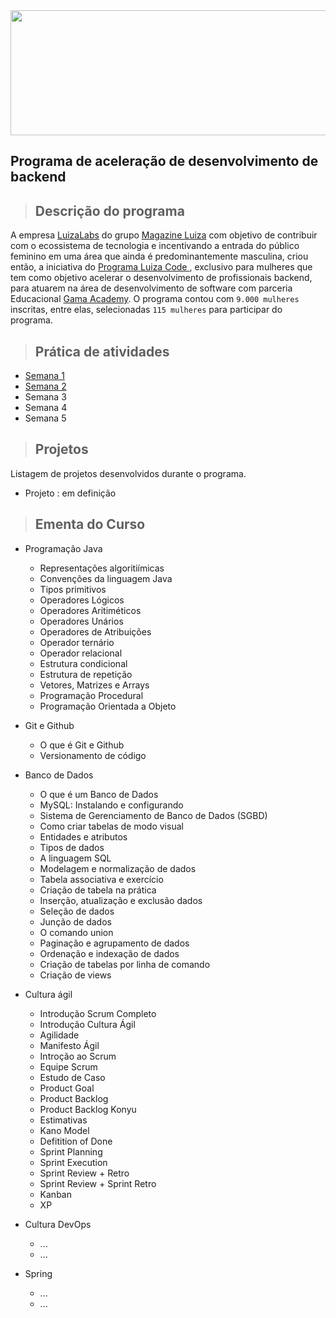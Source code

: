 
<img src="https://github.com/giselemanuel/programa-Magalu-backend/blob/main/imagens/cabecalho-programa-magalu.jpeg" data-canonical-src="https://gyazo.com/eb5c5741b6a9a16c692170a41a49c858.png" width="20000" height="200" />

## Programa de aceleração de desenvolvimento de backend


>## Descrição do programa

A empresa [LuizaLabs](https://www.linkedin.com/company/luizalabs/) do grupo [Magazine Luiza](https://ri.magazineluiza.com.br/ShowCanal/Luizalabs?=1JUWriFLLGrhkdS3dgBhZQ==) com objetivo de contribuir com o ecossistema de tecnologia e incentivando a entrada do público feminino em uma área que ainda é predominantemente masculina, criou então, a iniciativa do [Programa Luiza Code ](https://www.linkedin.com/posts/luizalabs_magalu-tem-320-bolsas-de-estudo-em-curso-activity-6775505432246071296-pt1D/), exclusivo para mulheres que tem  como objetivo acelerar o desenvolvimento de profissionais backend, para atuarem na área de desenvolvimento de software com parceria Educacional [Gama Academy](https://www.linkedin.com/school/gama-academy/). O programa contou com `9.000 mulheres` inscritas, entre elas, selecionadas `115 mulheres` para participar do programa.

> ## Prática de atividades
  + [Semana 1](https://github.com/giselemanuel/programa-magazine-luiza-backend/tree/main/exercicios-luizacode/src/semana1)
  + [Semana 2](https://github.com/giselemanuel/programa-magazine-luiza-backend/tree/main/exercicios-luizacode/src/semana2)
  + Semana 3
  + Semana 4
  + Semana 5

> ## Projetos
Listagem de projetos desenvolvidos durante o programa.
  + Projeto : em definição

>## Ementa do Curso
+ Programação Java
  + Representações algoritiímicas
  + Convenções da linguagem Java
  + Tipos primitivos
  + Operadores Lógicos
  + Operadores Aritiméticos
  + Operadores Unários
  + Operadores de Atribuições
  + Operador ternário
  + Operador relacional
  + Estrutura condicional
  + Estrutura de repetição
  + Vetores, Matrizes e Arrays
  + Programação Procedural
  + Programação Orientada a Objeto

+ Git e Github
  + O que é Git e Github
  + Versionamento de código

+ Banco de Dados
  + O que é um Banco de Dados
  + MySQL: Instalando e configurando
  + Sistema de Gerenciamento de Banco de Dados (SGBD)
  + Como criar tabelas de modo visual
  + Entidades e atributos
  + Tipos de dados
  + A linguagem SQL
  + Modelagem e normalização de dados
  + Tabela associativa e exercício
  + Criação de tabela na prática
  + Inserção, atualização e exclusão dados
  + Seleção de dados
  + Junção de dados
  + O comando union
  + Paginação e agrupamento de dados
  + Ordenação e indexação de dados
  + Criação de tabelas por linha de comando
  + Criação de views


+ Cultura ágil
  + Introdução Scrum Completo
  + Introdução Cultura Ágil
  + Agilidade
  + Manifesto Ágil
  + Introção ao Scrum
  + Equipe Scrum
  + Estudo de Caso
  + Product Goal
  + Product Backlog
  + Product Backlog Konyu
  + Estimativas
  + Kano Model
  + Defitition of Done
  + Sprint Planning
  + Sprint Execution
  + Sprint Review + Retro
  + Sprint Review + Sprint Retro
  + Kanban
  + XP  
  
  
+ Cultura DevOps
  + ...
  + ...


+ Spring
  + ...
  + ...